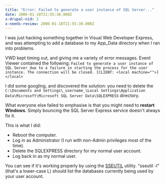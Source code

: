 ```yaml
---
title: "Error: Failed to generate a user instance of SQL Server..."
date: 2006-01-18T21:55:30.000Z
x-drupal-nid: 2
x-needs-review: 2006-01-18T21:55:30.000Z
---
```

I was just hacking something together in Visual Web Developer Express, and was attempting to add a database to my App_Data directory when I ran into problems.

VWD kept timing out, and giving me a variety of error messages. Event Viewer contained the following: `Failed to generate a user instance of SQL Server due to a failure in starting the process for the user instance. The connection will be closed. [CLIENT: <local machine="">]</local>`

I did some googling, and discovered the solution: you need to delete the `C:\Documents and Settings\_username_\Local Settings\Application Data\Microsoft\Microsoft SQL Server Data\SQLEXPRESS` directory.

What everyone else failed to emphasise is that you might need to **restart Windows**. Simply bouncing the SQL Server Express service doesn't always fix it.

This is what I did:

*   Reboot the computer.
*   Log in as Administrator (I run with non-Admin privileges most of the time).
*   Delete the SQLEXPRESS directory for my normal user account.
*   Log back in as my normal user.

You can see if it's working properly by using the [SSEUTIL](http://www.microsoft.com/downloads/details.aspx?FamilyID=fa87e828-173f-472e-a85c-27ed01cf6b02&DisplayLang=en) utility. "sseutil -l" (that's a lower-case L) should list the databases currently being used by your user account.
